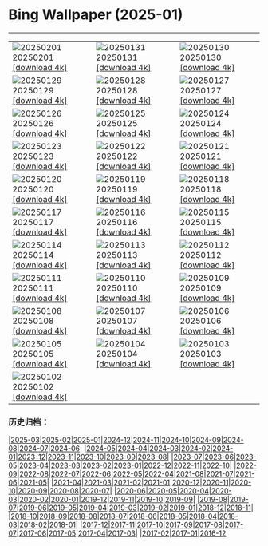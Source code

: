 # Bing Wallpaper (2025-01)
**************

<table><tr><td><img class="wallpaper" src="https://www.bing.com/th?id=OHR.FestungKonigsteinElbsandsteingebirge_ZH-CN2192655745_1920x1080.jpg" alt="20250201"> 20250201 <a href="https://www.bing.com/th?id=OHR.FestungKonigsteinElbsandsteingebirge_ZH-CN2192655745_UHD.jpg">[download 4k]</a></td><td><img class="wallpaper" src="https://www.bing.com/th?id=OHR.PlainsZebra_ZH-CN1989542307_1920x1080.jpg" alt="20250131"> 20250131 <a href="https://www.bing.com/th?id=OHR.PlainsZebra_ZH-CN1989542307_UHD.jpg">[download 4k]</a></td><td><img class="wallpaper" src="https://www.bing.com/th?id=OHR.OrdesaSpain_ZH-CN1445868068_1920x1080.jpg" alt="20250130"> 20250130 <a href="https://www.bing.com/th?id=OHR.OrdesaSpain_ZH-CN1445868068_UHD.jpg">[download 4k]</a></td></tr><tr><td><img class="wallpaper" src="https://www.bing.com/th?id=OHR.SpringFestival25Y_ZH-CN6133182159_1920x1080.jpg" alt="20250129"> 20250129 <a href="https://www.bing.com/th?id=OHR.SpringFestival25Y_ZH-CN6133182159_UHD.jpg">[download 4k]</a></td><td><img class="wallpaper" src="https://www.bing.com/th?id=OHR.LunarNewYearEve25Y_ZH-CN6059625695_1920x1080.jpg" alt="20250128"> 20250128 <a href="https://www.bing.com/th?id=OHR.LunarNewYearEve25Y_ZH-CN6059625695_UHD.jpg">[download 4k]</a></td><td><img class="wallpaper" src="https://www.bing.com/th?id=OHR.CanyonSnow_ZH-CN3910130781_1920x1080.jpg" alt="20250127"> 20250127 <a href="https://www.bing.com/th?id=OHR.CanyonSnow_ZH-CN3910130781_UHD.jpg">[download 4k]</a></td></tr><tr><td><img class="wallpaper" src="https://www.bing.com/th?id=OHR.FrostedBeech_ZH-CN2845716018_1920x1080.jpg" alt="20250126"> 20250126 <a href="https://www.bing.com/th?id=OHR.FrostedBeech_ZH-CN2845716018_UHD.jpg">[download 4k]</a></td><td><img class="wallpaper" src="https://www.bing.com/th?id=OHR.PortoSunset_ZH-CN2388246668_1920x1080.jpg" alt="20250125"> 20250125 <a href="https://www.bing.com/th?id=OHR.PortoSunset_ZH-CN2388246668_UHD.jpg">[download 4k]</a></td><td><img class="wallpaper" src="https://www.bing.com/th?id=OHR.IcelandGeyser_ZH-CN2136665867_1920x1080.jpg" alt="20250124"> 20250124 <a href="https://www.bing.com/th?id=OHR.IcelandGeyser_ZH-CN2136665867_UHD.jpg">[download 4k]</a></td></tr><tr><td><img class="wallpaper" src="https://www.bing.com/th?id=OHR.DeerValley_ZH-CN6029262704_1920x1080.jpg" alt="20250123"> 20250123 <a href="https://www.bing.com/th?id=OHR.DeerValley_ZH-CN6029262704_UHD.jpg">[download 4k]</a></td><td><img class="wallpaper" src="https://www.bing.com/th?id=OHR.PetraMonastery_ZH-CN5091189333_1920x1080.jpg" alt="20250122"> 20250122 <a href="https://www.bing.com/th?id=OHR.PetraMonastery_ZH-CN5091189333_UHD.jpg">[download 4k]</a></td><td><img class="wallpaper" src="https://www.bing.com/th?id=OHR.NapoliPizza_ZH-CN4698906448_1920x1080.jpg" alt="20250121"> 20250121 <a href="https://www.bing.com/th?id=OHR.NapoliPizza_ZH-CN4698906448_UHD.jpg">[download 4k]</a></td></tr><tr><td><img class="wallpaper" src="https://www.bing.com/th?id=OHR.DutchSquirrel_ZH-CN3896893818_1920x1080.jpg" alt="20250120"> 20250120 <a href="https://www.bing.com/th?id=OHR.DutchSquirrel_ZH-CN3896893818_UHD.jpg">[download 4k]</a></td><td><img class="wallpaper" src="https://www.bing.com/th?id=OHR.NeptunesGrotto_ZH-CN3092540170_1920x1080.jpg" alt="20250119"> 20250119 <a href="https://www.bing.com/th?id=OHR.NeptunesGrotto_ZH-CN3092540170_UHD.jpg">[download 4k]</a></td><td><img class="wallpaper" src="https://www.bing.com/th?id=OHR.WhiteSandsNP_ZH-CN2517618394_1920x1080.jpg" alt="20250118"> 20250118 <a href="https://www.bing.com/th?id=OHR.WhiteSandsNP_ZH-CN2517618394_UHD.jpg">[download 4k]</a></td></tr><tr><td><img class="wallpaper" src="https://www.bing.com/th?id=OHR.PelicanPortrait_ZH-CN1928504597_1920x1080.jpg" alt="20250117"> 20250117 <a href="https://www.bing.com/th?id=OHR.PelicanPortrait_ZH-CN1928504597_UHD.jpg">[download 4k]</a></td><td><img class="wallpaper" src="https://www.bing.com/th?id=OHR.PinnaclesPeaks_ZH-CN1603877182_1920x1080.jpg" alt="20250116"> 20250116 <a href="https://www.bing.com/th?id=OHR.PinnaclesPeaks_ZH-CN1603877182_UHD.jpg">[download 4k]</a></td><td><img class="wallpaper" src="https://www.bing.com/th?id=OHR.PointeDiable_ZH-CN0610493136_1920x1080.jpg" alt="20250115"> 20250115 <a href="https://www.bing.com/th?id=OHR.PointeDiable_ZH-CN0610493136_UHD.jpg">[download 4k]</a></td></tr><tr><td><img class="wallpaper" src="https://www.bing.com/th?id=OHR.CadizSpain_ZH-CN0032172399_1920x1080.jpg" alt="20250114"> 20250114 <a href="https://www.bing.com/th?id=OHR.CadizSpain_ZH-CN0032172399_UHD.jpg">[download 4k]</a></td><td><img class="wallpaper" src="https://www.bing.com/th?id=OHR.CoastalWales_ZH-CN9113929287_1920x1080.jpg" alt="20250113"> 20250113 <a href="https://www.bing.com/th?id=OHR.CoastalWales_ZH-CN9113929287_UHD.jpg">[download 4k]</a></td><td><img class="wallpaper" src="https://www.bing.com/th?id=OHR.CrescentTail_ZH-CN8283248964_1920x1080.jpg" alt="20250112"> 20250112 <a href="https://www.bing.com/th?id=OHR.CrescentTail_ZH-CN8283248964_UHD.jpg">[download 4k]</a></td></tr><tr><td><img class="wallpaper" src="https://www.bing.com/th?id=OHR.MeknesMorocco_ZH-CN7953910585_1920x1080.jpg" alt="20250111"> 20250111 <a href="https://www.bing.com/th?id=OHR.MeknesMorocco_ZH-CN7953910585_UHD.jpg">[download 4k]</a></td><td><img class="wallpaper" src="https://www.bing.com/th?id=OHR.BubbleLake_ZH-CN7146244555_1920x1080.jpg" alt="20250110"> 20250110 <a href="https://www.bing.com/th?id=OHR.BubbleLake_ZH-CN7146244555_UHD.jpg">[download 4k]</a></td><td><img class="wallpaper" src="https://www.bing.com/th?id=OHR.NamibiaDunes_ZH-CN5102483490_1920x1080.jpg" alt="20250109"> 20250109 <a href="https://www.bing.com/th?id=OHR.NamibiaDunes_ZH-CN5102483490_UHD.jpg">[download 4k]</a></td></tr><tr><td><img class="wallpaper" src="https://www.bing.com/th?id=OHR.GreatWallStairs_ZH-CN4045949792_1920x1080.jpg" alt="20250108"> 20250108 <a href="https://www.bing.com/th?id=OHR.GreatWallStairs_ZH-CN4045949792_UHD.jpg">[download 4k]</a></td><td><img class="wallpaper" src="https://www.bing.com/th?id=OHR.BouldersNZ_ZH-CN6750253580_1920x1080.jpg" alt="20250107"> 20250107 <a href="https://www.bing.com/th?id=OHR.BouldersNZ_ZH-CN6750253580_UHD.jpg">[download 4k]</a></td><td><img class="wallpaper" src="https://www.bing.com/th?id=OHR.RavennaBasilica_ZH-CN1406474730_1920x1080.jpg" alt="20250106"> 20250106 <a href="https://www.bing.com/th?id=OHR.RavennaBasilica_ZH-CN1406474730_UHD.jpg">[download 4k]</a></td></tr><tr><td><img class="wallpaper" src="https://www.bing.com/th?id=OHR.PlumParakeet_ZH-CN0311942558_1920x1080.jpg" alt="20250105"> 20250105 <a href="https://www.bing.com/th?id=OHR.PlumParakeet_ZH-CN0311942558_UHD.jpg">[download 4k]</a></td><td><img class="wallpaper" src="https://www.bing.com/th?id=OHR.VietnamFalls_ZH-CN9659529108_1920x1080.jpg" alt="20250104"> 20250104 <a href="https://www.bing.com/th?id=OHR.VietnamFalls_ZH-CN9659529108_UHD.jpg">[download 4k]</a></td><td><img class="wallpaper" src="https://www.bing.com/th?id=OHR.TolkienOxford_ZH-CN6331694590_1920x1080.jpg" alt="20250103"> 20250103 <a href="https://www.bing.com/th?id=OHR.TolkienOxford_ZH-CN6331694590_UHD.jpg">[download 4k]</a></td></tr><tr><td><img class="wallpaper" src="https://www.bing.com/th?id=OHR.ArdezSwitzerland_ZH-CN5605305240_1920x1080.jpg" alt="20250102"> 20250102 <a href="https://www.bing.com/th?id=OHR.ArdezSwitzerland_ZH-CN5605305240_UHD.jpg">[download 4k]</a></td><td></td><td></td></tr></table>

### 历史归档：

|[2025-03](/../2025-03/2025-03.md)|[2025-02](/../2025-02/2025-02.md)|[2025-01](/2025-01.md)|[2024-12](/../2024-12/2024-12.md)|[2024-11](/../2024-11/2024-11.md)|[2024-10](/../2024-10/2024-10.md)|[2024-09](/../2024-09/2024-09.md)|[2024-08](/../2024-08/2024-08.md)|[2024-07](/../2024-07/2024-07.md)|[2024-06](/../2024-06/2024-06.md)|
|[2024-05](/../2024-05/2024-05.md)|[2024-04](/../2024-04/2024-04.md)|[2024-03](/../2024-03/2024-03.md)|[2024-02](/../2024-02/2024-02.md)|[2024-01](/../2024-01/2024-01.md)|[2023-12](/../2023-12/2023-12.md)|[2023-11](/../2023-11/2023-11.md)|[2023-10](/../2023-10/2023-10.md)|[2023-09](/../2023-09/2023-09.md)|[2023-08](/../2023-08/2023-08.md)|
|[2023-07](/../2023-07/2023-07.md)|[2023-06](/../2023-06/2023-06.md)|[2023-05](/../2023-05/2023-05.md)|[2023-04](/../2023-04/2023-04.md)|[2023-03](/../2023-03/2023-03.md)|[2023-02](/../2023-02/2023-02.md)|[2023-01](/../2023-01/2023-01.md)|[2022-12](/../2022-12/2022-12.md)|[2022-11](/../2022-11/2022-11.md)|[2022-10](/../2022-10/2022-10.md)|
|[2022-09](/../2022-09/2022-09.md)|[2022-08](/../2022-08/2022-08.md)|[2022-07](/../2022-07/2022-07.md)|[2022-06](/../2022-06/2022-06.md)|[2022-05](/../2022-05/2022-05.md)|[2022-04](/../2022-04/2022-04.md)|[2021-08](/../2021-08/2021-08.md)|[2021-07](/../2021-07/2021-07.md)|[2021-06](/../2021-06/2021-06.md)|[2021-05](/../2021-05/2021-05.md)|
|[2021-04](/../2021-04/2021-04.md)|[2021-03](/../2021-03/2021-03.md)|[2021-02](/../2021-02/2021-02.md)|[2021-01](/../2021-01/2021-01.md)|[2020-12](/../2020-12/2020-12.md)|[2020-11](/../2020-11/2020-11.md)|[2020-10](/../2020-10/2020-10.md)|[2020-09](/../2020-09/2020-09.md)|[2020-08](/../2020-08/2020-08.md)|[2020-07](/../2020-07/2020-07.md)|
|[2020-06](/../2020-06/2020-06.md)|[2020-05](/../2020-05/2020-05.md)|[2020-04](/../2020-04/2020-04.md)|[2020-03](/../2020-03/2020-03.md)|[2020-02](/../2020-02/2020-02.md)|[2020-01](/../2020-01/2020-01.md)|[2019-12](/../2019-12/2019-12.md)|[2019-11](/../2019-11/2019-11.md)|[2019-10](/../2019-10/2019-10.md)|[2019-09](/../2019-09/2019-09.md)|
|[2019-08](/../2019-08/2019-08.md)|[2019-07](/../2019-07/2019-07.md)|[2019-06](/../2019-06/2019-06.md)|[2019-05](/../2019-05/2019-05.md)|[2019-04](/../2019-04/2019-04.md)|[2019-03](/../2019-03/2019-03.md)|[2019-02](/../2019-02/2019-02.md)|[2019-01](/../2019-01/2019-01.md)|[2018-12](/../2018-12/2018-12.md)|[2018-11](/../2018-11/2018-11.md)|
|[2018-10](/../2018-10/2018-10.md)|[2018-09](/../2018-09/2018-09.md)|[2018-08](/../2018-08/2018-08.md)|[2018-07](/../2018-07/2018-07.md)|[2018-06](/../2018-06/2018-06.md)|[2018-05](/../2018-05/2018-05.md)|[2018-04](/../2018-04/2018-04.md)|[2018-03](/../2018-03/2018-03.md)|[2018-02](/../2018-02/2018-02.md)|[2018-01](/../2018-01/2018-01.md)|
|[2017-12](/../2017-12/2017-12.md)|[2017-11](/../2017-11/2017-11.md)|[2017-10](/../2017-10/2017-10.md)|[2017-09](/../2017-09/2017-09.md)|[2017-08](/../2017-08/2017-08.md)|[2017-07](/../2017-07/2017-07.md)|[2017-06](/../2017-06/2017-06.md)|[2017-05](/../2017-05/2017-05.md)|[2017-04](/../2017-04/2017-04.md)|[2017-03](/../2017-03/2017-03.md)|
|[2017-02](/../2017-02/2017-02.md)|[2017-01](/../2017-01/2017-01.md)|[2016-12](/../2016-12/2016-12.md)